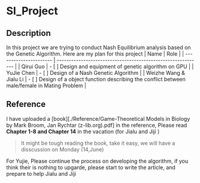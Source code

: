 # SI_Project

## Description
In this project we are trying to conduct Nash Equilibrium analysis based on the Genetic Algorithm. Here are my plan for this project
| Name                   | Role                                                         |
| ---------------------- | ------------------------------------------------------------ |
| Qirui Guo              | - [ ] Design and equipment of genetic algorithm on GPU             |
| YuJie Chen             | - [ ] Design of a Nash Genetic Algorithm                           |
| Weizhe Wang & Jialu Li | - [ ] Design of a object function describing the conflict between male/female in Mating Problem |

## Reference
I have uploaded a [book][./Reference/Game-Theoretical Models in Biology by Mark Broom, Jan Rychtar (z-lib.org).pdf] in the reference, Please read **Chapter 1-8 and Chapter 14** in the vacation (for Jialu and Jiji )
> It might be tough reading the book, take it easy, we will have a disscussion on Monday (14,June) 

For Yujie, Please continue the process on developing the algorithm, if you think their is nothing to upgarde, please start to write the article, and prepare to help Jialu and Jiji
